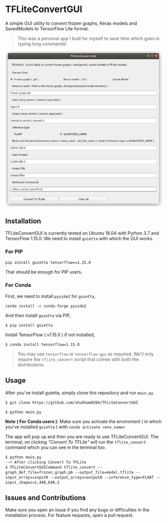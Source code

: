 
# TFLiteConvertGUI

A simple GUI utility to convert frozen graphs, Keras models and 
SavedModels to TensorFlow Lite format.

> This was a personal app I built for myself to save time which 
> goes in typing long commands!

![GUI](images/tfliteconvertgui_app.png)

## Installation

TFLiteConvertGUI is currently tested on Ubuntu 18.04 with Python 
3.7 and TensorFlow 1.15.0.
We need to install `guietta` with which the GUI works.

### For PIP

```
pip install guietta tensorflow==1.15.0
```
That should be enough for PIP users.

### For Conda

First, we need to install `pyside2` for `guietta`,

```
conda install -c conda-forge pyside2
```

And then install `guietta` via PIP,

```
$ pip install guietta
```

Install TensorFlow ( v1.15.0 ) if not installed,

```
$ conda install tensorflow=1.15.0
```

> You may use `tensorflow` or `tensorflow-gpu` as required. We'll
> only require the `tflite_convert` script that comes with both 
> the distributions.

## Usage

After you've install guietta, simply clone this repository and 
run `main.py`.

```
$ git clone https://github.com/shubham0204/TFLiteConvertGUI
```

```
$ python main.py
```

**Note ( For Conda users )**: Make sure you activate the enviroment ( in which you've 
installed `guietta` ) with `conda activate <env_name>`

The app will pop up and then you are ready to use TFLiteConvertGUI. The terminal, 
on clicking *"Convert To TFLite"* will run the `tflite_convert` 
command which you can see in the terminal too.

```
$ python main.py
--> After clicking Convert To TFLite
$ TFLiteConvertGUICommand tflite_convert --graph_def_file=frozen_graph.pb --output_file=model.tflite --input_arrays=input0 --output_arrays=output0 --inference_type=FLOAT --input_shapes=1,448,640,3
```


## Issues and Contributions

Make sure you open an issue if you find any bugs or 
difficulties in the installation process. For feature requests,
 open a pull request.






